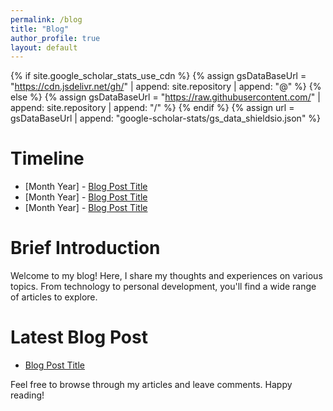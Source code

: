 ```yaml
---
permalink: /blog
title: "Blog"
author_profile: true
layout: default
---
```

{% if site.google_scholar_stats_use_cdn %}
{% assign gsDataBaseUrl = "https://cdn.jsdelivr.net/gh/" | append: site.repository | append: "@" %}
{% else %}
{% assign gsDataBaseUrl = "https://raw.githubusercontent.com/" | append: site.repository | append: "/" %}
{% endif %}
{% assign url = gsDataBaseUrl | append: "google-scholar-stats/gs_data_shieldsio.json" %}

<span class='anchor' id='Timeline'></span>

# Timeline

- [Month Year] - [Blog Post Title](link-to-blog-post)
- [Month Year] - [Blog Post Title](link-to-blog-post)
- [Month Year] - [Blog Post Title](link-to-blog-post)

# Brief Introduction

Welcome to my blog! Here, I share my thoughts and experiences on various topics. From technology to personal development, you'll find a wide range of articles to explore.

# Latest Blog Post

- [Blog Post Title](link-to-blog-post)

Feel free to browse through my articles and leave comments. Happy reading!

